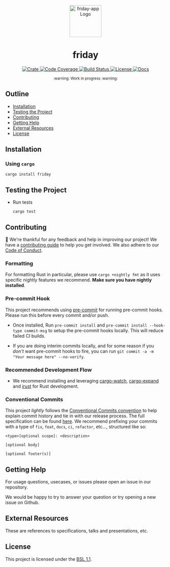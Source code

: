 <div align="center">
  <a href="https://github.com/zerocore-ai/friday-app" target="_blank">
    <img src="https://raw.githubusercontent.com/zerocore-ai/friday-app/main/assets/logo.png" alt="friday-app Logo" width="100"></img>
  </a>

  <h1 align="center">friday</h1>

  <p>
    <a href="https://crates.io/crates/friday">
      <img src="https://img.shields.io/crates/v/friday-app?label=crates" alt="Crate">
    </a>
    <a href="https://codecov.io/gh/zerocore-ai/friday-app">
      <img src="https://codecov.io/gh/zerocore-ai/friday-app/branch/main/graph/badge.svg?token=SOMETOKEN" alt="Code Coverage"/>
    </a>
    <a href="https://github.com/zerocore-ai/friday-app/actions?query=">
      <img src="https://github.com/zerocore-ai/friday-app/actions/workflows/tests_and_checks.yml/badge.svg" alt="Build Status">
    </a>
    <a href="https://github.com/zerocore-ai/friday-app/blob/main/LICENSE">
      <img src="https://img.shields.io/badge/License-Apache%202.0-blue.svg" alt="License">
    </a>
    <a href="https://docs.rs/friday">
      <img src="https://img.shields.io/static/v1?label=Docs&message=docs.rs&color=blue" alt="Docs">
    </a>
  </p>
</div>

<div align="center"><sub>:warning: Work in progress :warning:</sub></div>

##

## Outline

- [Installation](#installation)
- [Testing the Project](#testing-the-project)
- [Contributing](#contributing)
- [Getting Help](#getting-help)
- [External Resources](#external-resources)
- [License](#license)

## Installation

### Using `cargo`

```console
cargo install friday
```

## Testing the Project

- Run tests

  ```console
  cargo test
  ```

## Contributing

:balloon: We're thankful for any feedback and help in improving our project!
We have a [contributing guide](./CONTRIBUTING.md) to help you get involved. We
also adhere to our [Code of Conduct](./CODE_OF_CONDUCT.md).

### Formatting

For formatting Rust in particular, please use `cargo +nightly fmt` as it uses
specific nightly features we recommend. **Make sure you have nightly
installed**.

### Pre-commit Hook

This project recommends using [pre-commit][pre-commit] for running pre-commit
hooks. Please run this before every commit and/or push.

- Once installed, Run `pre-commit install` and `pre-commit install --hook-type commit-msg`
  to setup the pre-commit hooks locally. This will reduce failed CI builds.

- If you are doing interim commits locally, and for some reason if you _don't_
  want pre-commit hooks to fire, you can run
  `git commit -a -m "Your message here" --no-verify`.

### Recommended Development Flow

- We recommend installing and leveraging [cargo-watch][cargo-watch],
  [cargo-expand][cargo-expand] and [irust][irust] for Rust development.

### Conventional Commits

This project *lightly* follows the [Conventional Commits
convention][commit-spec-site] to help explain
commit history and tie in with our release process. The full specification
can be found [here][commit-spec]. We recommend prefixing your commits with
a type of `fix`, `feat`, `docs`, `ci`, `refactor`, etc..., structured like so:

```
<type>[optional scope]: <description>

[optional body]

[optional footer(s)]
```

## Getting Help

For usage questions, usecases, or issues please open an issue in our repository.

We would be happy to try to answer your question or try opening a new issue on Github.

## External Resources

These are references to specifications, talks and presentations, etc.

## License

This project is licensed under the [BSL 1.1](./LICENSE).

[cargo-expand]: https://github.com/dtolnay/cargo-expand
[cargo-udeps]: https://github.com/est31/cargo-udeps
[cargo-watch]: https://github.com/watchexec/cargo-watch
[commit-spec]: https://www.conventionalcommits.org/en/v1.0.0/#specification
[commit-spec-site]: https://www.conventionalcommits.org/
[irust]: https://github.com/sigmaSd/IRust
[pre-commit]: https://pre-commit.com/
